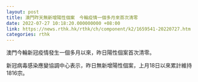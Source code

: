 ```yaml
---
layout: post
title: 澳門昨天無新增陽性個案　今輪疫情一個多月來首次清零
date: 2022-07-27 10:18:20.000000000 +08:00
link: https://news.rthk.hk/rthk/ch/component/k2/1659541-20220727.htm
categories: rthk
---
```


澳門今輪新冠疫情發生一個多月以來，昨日陽性個案首次清零。

新冠病毒感染應變協調中心表示，昨日無新增陽性個案，上月18日以來累計維持1816宗。
